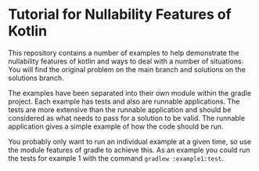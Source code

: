 # Tutorial for Nullability Features of Kotlin

This repository contains a number of examples to help demonstrate the nullability features of kotlin and ways to deal with a number of situations. You will find the original problem on the main branch and solutions on the solutions branch.

The examples have been separated into their own module within the gradle project. Each example has tests and also are runnable applications. The tests are more extensive than the runnable application and should be considered as what needs to pass for a solution to be valid. The runnable application gives a simple example of how the code should be run.

You probably only want to run an individual example at a given time, so use the module features of gradle to achieve this. As an example you could run the tests for example 1 with the command `gradlew :example1:test`.
